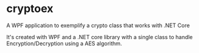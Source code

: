 # cryptoex
A WPF application to exemplify a crypto class that works with .NET Core

It's created with WPF and a .NET core library with a single class to handle Encryption/Decryption using a AES algorithm.
